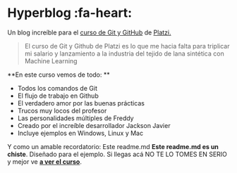 # Hyperblog :fa-heart:
Un blog increíble para el [curso de Git y GitHub](https://platzi.com/cursos/git-github "curso de Git y GitHub de Platzi") de [Platzi.](https://platzi.com/ "Platzi.")
> El curso de Git y Github de Platzi es lo que me hacia falta para triplicar mi salario y lanzamiento a la industria del tejido de lana sintética con Machine Learning

**En este curso vemos de todo: **
- Todos los comandos de Git
- El flujo de trabajo en Github
- El verdadero amor por las buenas prácticas
- Trucos muy locos del profesor
- Las personalidades múltiples de Freddy
- Creado por el increíble desarrollador Jackson Javier
- Incluye ejemplos en Windows, Linux y Mac

Y como un amable recordatorio: Este readme.md **Este readme.md es un chiste**. Diseñado para el ejemplo. Si llegas acá NO TE LO TOMES EN SERIO y mejor ve [**a ver el curso**](https://platzi.com/cursos/git-github/ "[a ver el curso]").